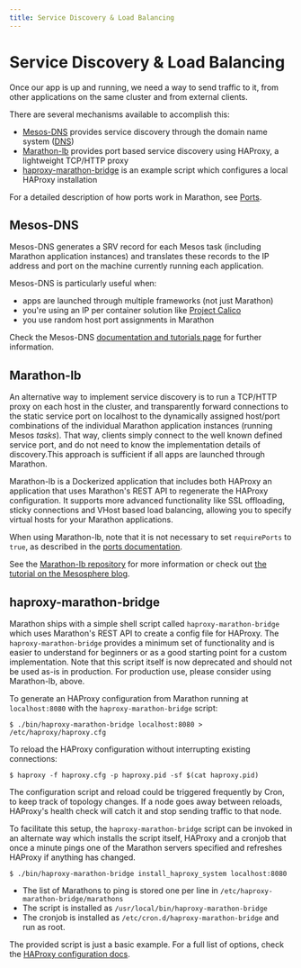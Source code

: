 ```yaml
---
title: Service Discovery & Load Balancing
---
```


# Service Discovery & Load Balancing

Once our app is up and running, we need a way to send traffic to it, from other applications on the same cluster and from external clients.

There are several mechanisms available to accomplish this:
* [Mesos-DNS](https://github.com/mesosphere/mesos-dns) provides service discovery through the domain name system ([DNS](http://en.wikipedia.org/wiki/Domain_Name_System))
* [Marathon-lb](https://github.com/mesosphere/marathon-lb) provides port based service discovery using HAProxy, a lightweight TCP/HTTP proxy
* [haproxy-marathon-bridge](https://github.com/mesosphere/marathon/blob/master/examples/haproxy-marathon-bridge) is an example script which configures a local HAProxy installation

For a detailed description of how ports work in Marathon, see [Ports](ports.html).

## Mesos-DNS

Mesos-DNS generates a SRV record for each Mesos task (including Marathon application instances) and translates these records to the IP address and port on the machine currently running each application.

Mesos-DNS is particularly useful when:
* apps are launched through multiple frameworks (not just Marathon)
* you're using an IP per container solution like [Project Calico](http://www.projectcalico.org/)
* you use random host port assignments in Marathon

Check the Mesos-DNS [documentation and tutorials page](http://mesosphere.github.io/mesos-dns/) for further information.

## Marathon-lb

An alternative way to implement service discovery is to run a TCP/HTTP proxy on each host in the cluster, and transparently forward connections to the static service port on localhost to the dynamically assigned host/port combinations of the individual Marathon application instances (running Mesos *tasks*). That way, clients simply connect to the well known defined service port, and do not need to know the implementation details of discovery.This approach is sufficient if all apps are launched through Marathon.

Marathon-lb is a Dockerized application that includes both HAProxy an application that uses Marathon's REST API to regenerate the HAProxy configuration. It supports more advanced functionality like SSL offloading, sticky connections and VHost based load balancing, allowing you to specify virtual hosts for your Marathon applications.

When using Marathon-lb, note that it is not necessary to set `requirePorts` to `true`, as described in the [ports documentation](ports.html).

See the [Marathon-lb repository](https://github.com/mesosphere/marathon-lb) for more information or check out [the tutorial on the Mesosphere blog](https://mesosphere.com/blog/2015/12/04/dcos-marathon-lb/).

## haproxy-marathon-bridge

Marathon ships with a simple shell script called `haproxy-marathon-bridge` which uses Marathon's REST API to create a config file for HAProxy. The `haproxy-marathon-bridge` provides a minimum set of functionality and is easier to understand for beginners or as a good starting point for a custom implementation. Note that this script itself is now deprecated and should not be used as-is in production. For production use, please consider using Marathon-lb, above.

To generate an HAProxy configuration from Marathon running at `localhost:8080` with the `haproxy-marathon-bridge` script:

``` console
$ ./bin/haproxy-marathon-bridge localhost:8080 > /etc/haproxy/haproxy.cfg
```

To reload the HAProxy configuration without interrupting existing connections:

``` console
$ haproxy -f haproxy.cfg -p haproxy.pid -sf $(cat haproxy.pid)
```

The configuration script and reload could be triggered frequently by Cron, to
keep track of topology changes. If a node goes away between reloads, HAProxy's
health check will catch it and stop sending traffic to that node.

To facilitate this setup, the `haproxy-marathon-bridge` script can be invoked in
an alternate way which installs the script itself, HAProxy and a cronjob that
once a minute pings one of the Marathon servers specified and refreshes
HAProxy if anything has changed.

``` console
$ ./bin/haproxy-marathon-bridge install_haproxy_system localhost:8080
```

- The list of Marathons to ping is stored one per line in
  `/etc/haproxy-marathon-bridge/marathons`
- The script is installed as `/usr/local/bin/haproxy-marathon-bridge`
- The cronjob is installed as `/etc/cron.d/haproxy-marathon-bridge`
  and run as root.

The provided script is just a basic example. For a full list of options, check the
[HAProxy configuration docs](http://cbonte.github.io/haproxy-dconv/configuration-1.5.html).
